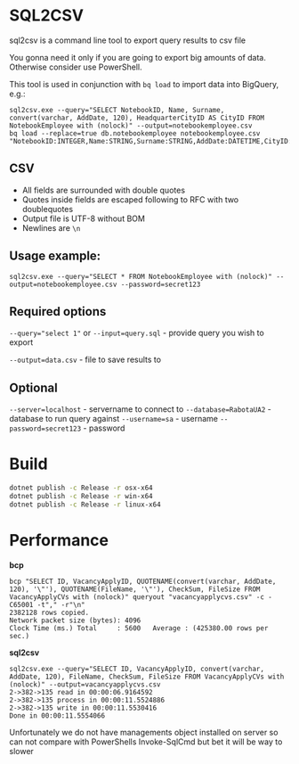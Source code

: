 # SQL2CSV

sql2csv is a command line tool to export query results to csv file

You gonna need it only if you are going to export big amounts of data. Otherwise consider use PowerShell.

This tool is used in conjunction with `bq load` to import data into BigQuery, e.g.:

```
sql2csv.exe --query="SELECT NotebookID, Name, Surname, convert(varchar, AddDate, 120), HeadquarterCityID AS CityID FROM NotebookEmployee with (nolock)" --output=notebookemployee.csv
bq load --replace=true db.notebookemployee notebookemployee.csv "NotebookID:INTEGER,Name:STRING,Surname:STRING,AddDate:DATETIME,CityID:INTEGER"
```

## CSV

- All fields are surrounded with double quotes
- Quotes inside fields are escaped following to RFC with two doublequotes
- Output file is UTF-8 without BOM
- Newlines are `\n`

## Usage example:

```
sql2csv.exe --query="SELECT * FROM NotebookEmployee with (nolock)" --output=notebookemployee.csv --password=secret123
```

## Required options

`--query="select 1"` or `--input=query.sql` - provide query you wish to export

`--output=data.csv` - file to save results to

## Optional

`--server=localhost` - servername to connect to
`--database=RabotaUA2` - database to run query against
`--username=sa` - username
`--password=secret123` - password

# Build

```bash
dotnet publish -c Release -r osx-x64
dotnet publish -c Release -r win-x64
dotnet publish -c Release -r linux-x64
```

# Performance

**bcp**

```
bcp "SELECT ID, VacancyApplyID, QUOTENAME(convert(varchar, AddDate, 120), '\"'), QUOTENAME(FileName, '\"'), CheckSum, FileSize FROM VacancyApplyCVs with (nolock)" queryout "vacancyapplycvs.csv" -c -C65001 -t"," -r"\n"
2382128 rows copied.
Network packet size (bytes): 4096
Clock Time (ms.) Total     : 5600   Average : (425380.00 rows per sec.)
```

**sql2csv**

```
sql2csv.exe --query="SELECT ID, VacancyApplyID, convert(varchar, AddDate, 120), FileName, CheckSum, FileSize FROM VacancyApplyCVs with (nolock)" --output=vacancyapplycvs.csv
2->382->135 read in 00:00:06.9164592
2->382->135 process in 00:00:11.5524886
2->382->135 write in 00:00:11.5530416
Done in 00:00:11.5554066
```

Unfortunately we do not have managements object installed on server so can not compare with PowerShells Invoke-SqlCmd but bet it will be way to slower
